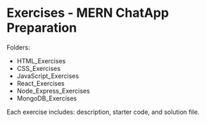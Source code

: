 # Exercises - MERN ChatApp Preparation

Folders:
- HTML_Exercises
- CSS_Exercises
- JavaScript_Exercises
- React_Exercises
- Node_Express_Exercises
- MongoDB_Exercises

Each exercise includes: description, starter code, and solution file.
